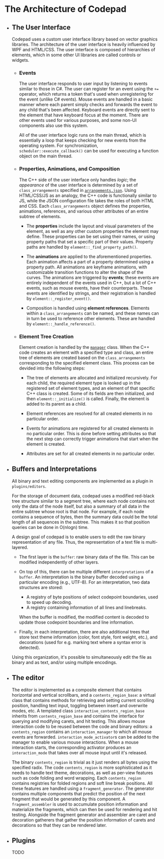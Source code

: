 # The Architecture of Codepad

- ## The User Interface

	Codepad uses a custom user interface library based on vector graphics libraries. The architecture of the user interface is heavily influenced by WPF and HTML/CSS. The user interface is composed of hierarchies of elements, which in some other UI libraries are called controls or widgets.

	- ### Events

		The user interface responds to user input by listening to events similar to those in C#. The user can register for an event using the `+=` operator, which returns a token that's used when unregistering for the event (unlike C# events). Mouse events are handled in a basic manner where each parent simply checks and forwards the event to any child that's been affected. Keyboard events are directly sent to the element that have keyboard focus at the moment. There are other events used for various purposes, and some non-UI components also use this system.

		All of the user interface logic runs on the main thread, which is essentially a loop that keeps checking for new events from the operating system. For synchronization, `scheduler::execute_callback()` can be used for executing a function object on the main thread.

	- ### Properties, Animations, and Composition

		The C++ side of the user interface only handles *logic*; the *appearance* of the user interface is determined by a set of `class_arrangements` specified in [`arrangements.json`](../config/arrangements.json). Using HTML/CSS/JS as an analogy, the C++ code is functionally similar to JS, while the JSON configuration file takes the roles of both HTML and CSS. Each `class_arrangements` object defines the properties, animations, references, and various other attributes of an entire subtree of elements.

		- The **properties** include the layout and visual parameters of the element, as well as any other custom properties the element may define. These properties can be set using their names, or using property paths that set a specific part of their values. Property paths are handled by `element::_find_property_path()`.

		- The **animations** are applied to the aforementioned properties. Each animation affects a part of a property determined using a property path. All animations are keyframe animations, with customizable transition functions to alter the shape of the curves. The animations are triggered by **events**; these events are entirely independent of the events used in C++, but a lot of C++ events, such as mouse events, have their counterparts. These events are identified by strings, and their registration is handled by `element::_register_event()`.

		- Composition is handled using **element references**. Elements within a `class_arrangements` can be named, and these names can in turn be used to reference other elements. These are handled by `element::_handle_reference()`.

	- ### Element Tree Creation

		Element creation is handled by the [`manager`](../include/codepad/ui/manager.h) class. When the C++ code creates an element with a specified type and class, an entire tree of elements are created based on the `class_arrangements` corresponding to the specified element class. This process can be devided into the following steps:

		- The tree of elements are allocated and initialized recursively. For each child, the required element type is looked up in the registered set of element types, and an element of that specific C++ class is created. Some of its fields are then initialized, and then `element::_initialize()` is called. Finally, the element is added to its parent as a child.

		- Element references are resolved for all created elements in no particular order.

		- Events for animations are registered for all created elements in no particular order. This is done before setting attributes so that the next step can correctly trigger animations that start when the element is created.

		- Attributes are set for all created elements in no particular order.

- ## Buffers and Interpretations

	All binary and text editing components are implemented as a plugin in `plugins/editors`.

	For the storage of document data, codepad uses a modified red-black tree structure similar to a segment tree, where each node contains not only the data of the node itself, but also a summary of all data in the entire subtree whose root is that node. For example, if each node contains a sequence of bytes, then the summary data could be the total length of all sequences in the subtree. This makes it so that position queries can be done in O(nlogn) time.

	A design goal of codepad is to enable users to edit the raw binary representation of any file. Thus, the representation of a text file is multi-layered.

	- The first layer is the `buffer`: raw binary data of the file. This can be modified independently of other layers.
	- On top of this, there can be multiple different `interpretations` of a `buffer`. An interpretation is the binary buffer decoded using a particular encoding (e.g., UTF-8). For an interpretation, two data structures are stored:

		- A registry of byte positions of select codepoint boundaries, used to speed up decoding.
		- A registry containing information of all lines and linebreaks.

		When the buffer is modified, the modified content is decoded to update those codepoint boundaries and line information.

	- Finally, in each interpretation, there are also additional trees that store text theme information (color, font style, font weight, etc.), and decorations (used for e.g. marking text where a syntax error is detected).

	Using this organization, it's possible to simultaneously edit the file as binary and as text, and/or using multiple encodings.

- ## The editor

	The editor is implemented as a composite element that contains horizontal and vertical scrollbars, and a `contents_region_base`: a virtual class that contains methods for retrieving and setting current scrolling position, handling text input, toggling between insert and overwrite modes, etc. A templated class `interactive_contents_region_base` inherits from `contents_region_base` and contains the interface for querying and modifying carets, and hit testing. This allows mouse interaction code to be reused between the code and binary editors: a `contents_region` contains an `interaction_manager` to which all mouse events are forwarded. `interaction_mode_activator`s can be added to the manager to enable various mouse interactions. When a mouse interaction starts, the corresponding activator produces an `interaction_mode` that takes over all mouse input until it's released.

	The binary `contents_region` is trivial as it just renders all bytes using the specified radix. The code `contents_region` is more sophisticated as it needs to handle text theme, decorations, as well as per-view features such as code folding and word wrapping. Each `contents_region` contains registries for folded regions and soft line break positions. All these features are handled using a `fragment_generator`. The generator contains multiple components that predict the position of the next fragment that would be generated by this component. A `fragment_assembler` is used to accumulate position information and materialize the fragments, which can then be used for rendering and hit testing. Alongside the fragment generator and assembler are caret and decoration gatherers that gather the position information of carets and decorations so that they can be rendered later.

- ## Plugins

	TODO
